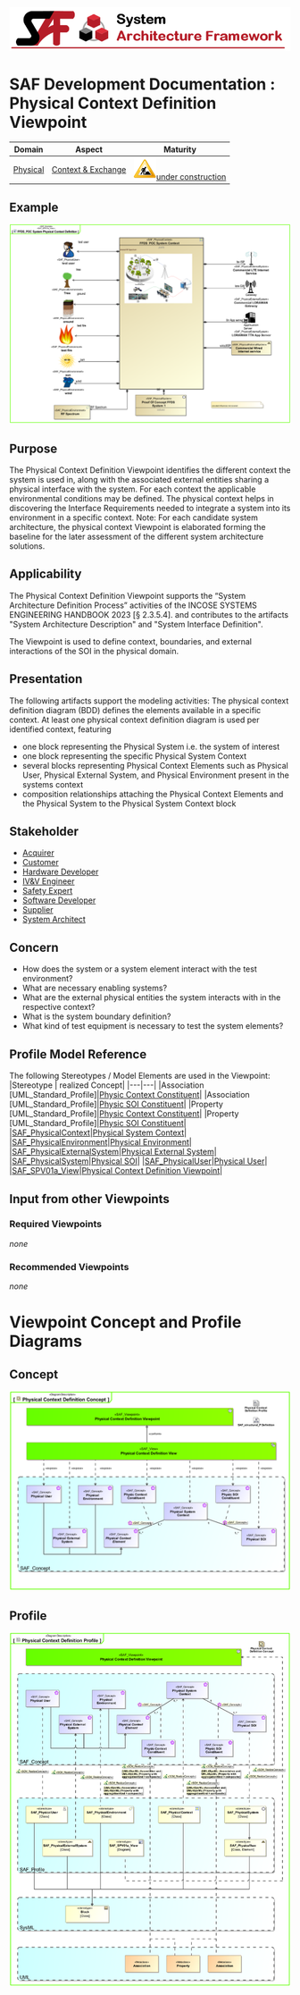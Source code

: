 ![System Architecture Framework](../../diagrams/Banner_SAF.png)
# SAF Development Documentation : Physical Context Definition Viewpoint
|**Domain**|**Aspect**|**Maturity**|
| --- | --- | --- |
|[Physical](../../domains.md#Domain-Physical)|[Context & Exchange](../../aspects.md#Aspect-Context-&-Exchange)|![Under Construction](../../diagrams/Under_construction_icon-yellow.svg )[under construction](../../using-saf/maturity.md#under-construction)|
## Example
![Physical-Context-Definition-Viewpoint-example.svg](../../vp-examples/Physical-Context-Definition-Viewpoint-example.svg)
## Purpose
The Physical Context Definition Viewpoint identifies the different context the system is used in, along with the associated external entities sharing a physical interface with the system. For each context the applicable environmental conditions may be defined. The physical context helps in discovering the Interface Requirements needed to integrate a system into its environment in a specific context.
Note: For each candidate system architecture, the physical context Viewpoint is elaborated forming the baseline for the later assessment of the different system architecture solutions.
## Applicability
The Physical Context Definition Viewpoint supports the “System Architecture Definition Process” activities of the INCOSE SYSTEMS ENGINEERING HANDBOOK 2023 [§ 2.3.5.4]. and contributes to the artifacts "System Architecture Description" and "System Interface Definition".
 
The Viewpoint is used to define context, boundaries, and external interactions of the SOI in the physical domain.

## Presentation
The following artifacts support the modeling activities: 
The physical context definition diagram (BDD) defines the elements available in a specific context. At least one physical context definition diagram is used per identified context, featuring
* one block representing the Physical System i.e. the system of interest
* one block representing the specific Physical System Context
* several blocks representing Physical Context Elements such as Physical User, Physical External System, and Physical Environment present in the systems context
* composition relationships attaching the Physical Context Elements and the Physical System to the Physical System Context block

## Stakeholder
* [Acquirer](../../stakeholders.md#Acquirer)
* [Customer](../../stakeholders.md#Customer)
* [Hardware Developer](../../stakeholders.md#Hardware-Developer)
* [IV&V Engineer](../../stakeholders.md#IV&V-Engineer)
* [Safety Expert](../../stakeholders.md#Safety-Expert)
* [Software Developer](../../stakeholders.md#Software-Developer)
* [Supplier](../../stakeholders.md#Supplier)
* [System Architect](../../stakeholders.md#System-Architect)
## Concern
* How does the system or a system element interact with the test environment?
* What are necessary enabling systems?
* What are the external physical entities the system interacts with in the respective context?
* What is the system boundary definition?
* What kind of test equipment is necessary to test the system elements?
## Profile Model Reference
The following Stereotypes / Model Elements are used in the Viewpoint:
|Stereotype | realized Concept|
|---|---|
|Association [UML_Standard_Profile]|[Physic Context Constituent](../concept/concepts.md#Physic-Context-Constituent)|
|Association [UML_Standard_Profile]|[Physic SOI Constituent](../concept/concepts.md#Physic-SOI-Constituent)|
|Property [UML_Standard_Profile]|[Physic Context Constituent](../concept/concepts.md#Physic-Context-Constituent)|
|Property [UML_Standard_Profile]|[Physic SOI Constituent](../concept/concepts.md#Physic-SOI-Constituent)|
|[SAF_PhysicalContext](../../stereotypes.md#SAF_PhysicalContext)|[Physical System Context](../concept/concepts.md#Physical-System-Context)|
|[SAF_PhysicalEnvironment](../../stereotypes.md#SAF_PhysicalEnvironment)|[Physical Environment](../concept/concepts.md#Physical-Environment)|
|[SAF_PhysicalExternalSystem](../../stereotypes.md#SAF_PhysicalExternalSystem)|[Physical External System](../concept/concepts.md#Physical-External-System)|
|[SAF_PhysicalSystem](../../stereotypes.md#SAF_PhysicalSystem)|[Physical SOI](../concept/concepts.md#Physical-SOI)|
|[SAF_PhysicalUser](../../stereotypes.md#SAF_PhysicalUser)|[Physical User](../concept/concepts.md#Physical-User)|
|[SAF_SPV01a_View](../../stereotypes.md#SAF_SPV01a_View)|[Physical Context Definition Viewpoint](../concept/concepts.md#Physical-Context-Definition-Viewpoint)|
## Input from other Viewpoints
### Required Viewpoints
*none*
### Recommended Viewpoints
*none*
# Viewpoint Concept and Profile Diagrams
## Concept
![Physical Context Definition Concept](diagrams/Physical-Context-Definition-Concept.svg)
## Profile
![Physical Context Definition Profile](diagrams/Physical-Context-Definition-Profile.svg)

